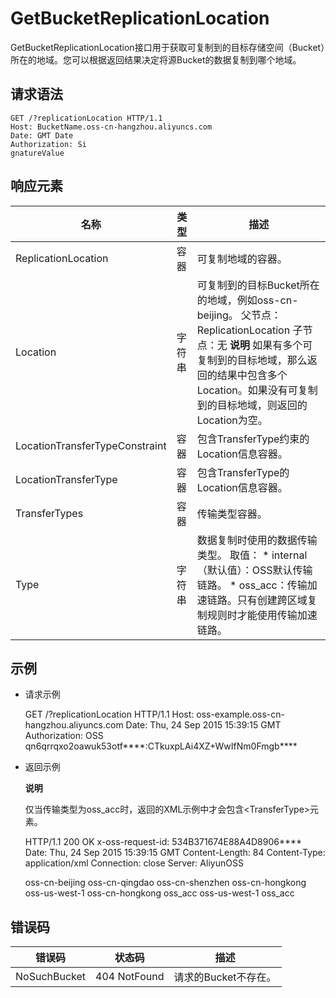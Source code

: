 GetBucketReplicationLocation 
=================================================

GetBucketReplicationLocation接口用于获取可复制到的目标存储空间（Bucket）所在的地域。您可以根据返回结果决定将源Bucket的数据复制到哪个地域。

请求语法 
-------------------------

    GET /?replicationLocation HTTP/1.1
    Host: BucketName.oss-cn-hangzhou.aliyuncs.com 
    Date: GMT Date
    Authorization: Si 
    gnatureValue



响应元素 
-------------------------



|               名称               | 类型  |                                                                                                       描述                                                                                                        |
|--------------------------------|-----|-----------------------------------------------------------------------------------------------------------------------------------------------------------------------------------------------------------------|
| ReplicationLocation            | 容器  | 可复制地域的容器。                                                                                                                                                                                                       |
| Location                       | 字符串 | 可复制到的目标Bucket所在的地域，例如oss-cn-beijing。 父节点：ReplicationLocation 子节点：无 **说明** 如果有多个可复制到的目标地域，那么返回的结果中包含多个Location。如果没有可复制到的目标地域，则返回的Location为空。                     |
| LocationTransferTypeConstraint | 容器  | 包含TransferType约束的Location信息容器。                                                                                                                                                                                  |
| LocationTransferType           | 容器  | 包含TransferType的Location信息容器。                                                                                                                                                                                    |
| TransferTypes                  | 容器  | 传输类型容器。                                                                                                                                                                                                         |
| Type                           | 字符串 | 数据复制时使用的数据传输类型。 取值： * internal（默认值）：OSS默认传输链路。   * oss_acc：传输加速链路。只有创建跨区域复制规则时才能使用传输加速链路。    |



示例 
-----------------------

* 请求示例

  




    GET /?replicationLocation HTTP/1.1
    Host: oss-example.oss-cn-hangzhou.aliyuncs.com 
    Date: Thu, 24 Sep 2015 15:39:15 GMT
    Authorization: OSS qn6qrrqxo2oawuk53otf****:CTkuxpLAi4XZ+WwIfNm0Fmgb****



* 返回示例

  **说明**

  仅当传输类型为oss_acc时，返回的XML示例中才会包含\<TransferType\>元素。
  




    HTTP/1.1 200 OK
    x-oss-request-id: 534B371674E88A4D8906****
    Date: Thu, 24 Sep 2015 15:39:15 GMT
    Content-Length: 84
    Content-Type: application/xml Connection: close
    Server: AliyunOSS
    
    <?xml version="1.0" ?>
    <ReplicationLocation>
      <Location>oss-cn-beijing</Location>
      <Location>oss-cn-qingdao</Location>
      <Location>oss-cn-shenzhen</Location>
      <Location>oss-cn-hongkong</Location>
      <Location>oss-us-west-1</Location>
      <LocationTransferTypeConstraint>
        <LocationTransferType>
          <Location>oss-cn-hongkong</Location>
            <TransferTypes>
              <Type>oss_acc</Type>          
            </TransferTypes>
          </LocationTransferType>
          <LocationTransferType>
            <Location>oss-us-west-1</Location>
            <TransferTypes>
              <Type>oss_acc</Type>
            </TransferTypes>
          </LocationTransferType>
        </LocationTransferTypeConstraint>
      </ReplicationLocation>



错误码 
------------------------



|     错误码      |     状态码      |      描述       |
|--------------|--------------|---------------|
| NoSuchBucket | 404 NotFound | 请求的Bucket不存在。 |





